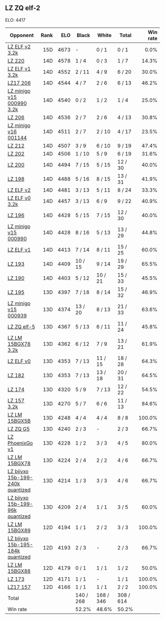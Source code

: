 ## LZ ZQ elf-2 ##

ELO: 4417

Opponent | Rank | ELO | Black | White | Total | Win rate
---------|-----:|----:|-------|-------|-------|-------:
[LZ ELF v2 3.2k](LZ%20ELF%20v2%203.2k.md) | 15D | 4673 | - | 0 / 1 | 0 / 1 | 0.0%
[LZ 220](LZ%20220.md) | 14D | 4578 | 1 / 4 | 0 / 3 | 1 / 7 | 14.3%
[LZ ELF v1 3.2k](LZ%20ELF%20v1%203.2k.md) | 14D | 4552 | 2 / 11 | 4 / 9 | 6 / 20 | 30.0%
[LZ17 206](LZ17%20206.md) | 14D | 4544 | 4 / 7 | 2 / 6 | 6 / 13 | 46.2%
[LZ minigo v15 000990 3.2k](LZ%20minigo%20v15%20000990%203.2k.md) | 14D | 4540 | 0 / 2 | 1 / 2 | 1 / 4 | 25.0%
[LZ 206](LZ%20206.md) | 14D | 4536 | 2 / 7 | 2 / 6 | 4 / 13 | 30.8%
[LZ minigo v16 001144](LZ%20minigo%20v16%20001144.md) | 14D | 4511 | 2 / 7 | 2 / 10 | 4 / 17 | 23.5%
[LZ 212](LZ%20212.md) | 14D | 4507 | 3 / 9 | 6 / 10 | 9 / 19 | 47.4%
[LZ 202](LZ%20202.md) | 14D | 4506 | 1 / 10 | 5 / 9 | 6 / 19 | 31.6%
[LZ 200](LZ%20200.md) | 14D | 4494 | 7 / 15 | 5 / 15 | 12 / 30 | 40.0%
[LZ 198](LZ%20198.md) | 14D | 4488 | 5 / 16 | 8 / 15 | 13 / 31 | 41.9%
[LZ ELF v2](LZ%20ELF%20v2.md) | 14D | 4481 | 3 / 13 | 5 / 11 | 8 / 24 | 33.3%
[LZ ELF v0 3.2k](LZ%20ELF%20v0%203.2k.md) | 14D | 4457 | 3 / 13 | 6 / 9 | 9 / 22 | 40.9%
[LZ 196](LZ%20196.md) | 14D | 4428 | 5 / 15 | 7 / 15 | 12 / 30 | 40.0%
[LZ minigo v15 000990](LZ%20minigo%20v15%20000990.md) | 14D | 4428 | 8 / 16 | 5 / 13 | 13 / 29 | 44.8%
[LZ ELF v1](LZ%20ELF%20v1.md) | 14D | 4413 | 7 / 14 | 8 / 11 | 15 / 25 | 60.0%
[LZ 193](LZ%20193.md) | 14D | 4409 | 10 / 15 | 9 / 14 | 19 / 29 | 65.5%
[LZ 190](LZ%20190.md) | 14D | 4403 | 5 / 12 | 10 / 21 | 15 / 33 | 45.5%
[LZ 195](LZ%20195.md) | 13D | 4397 | 7 / 18 | 8 / 14 | 15 / 32 | 46.9%
[LZ minigo v15 000939](LZ%20minigo%20v15%20000939.md) | 13D | 4374 | 13 / 20 | 8 / 13 | 21 / 33 | 63.6%
[LZ ZQ elf-5](LZ%20ZQ%20elf-5.md) | 13D | 4367 | 5 / 13 | 6 / 11 | 11 / 24 | 45.8%
[LZ LM 15BGX78 3.2k](LZ%20LM%2015BGX78%203.2k.md) | 13D | 4362 | 6 / 12 | 7 / 9 | 13 / 21 | 61.9%
[LZ ELF v0](LZ%20ELF%20v0.md) | 13D | 4353 | 7 / 13 | 11 / 15 | 18 / 28 | 64.3%
[LZ 182](LZ%20182.md) | 13D | 4353 | 7 / 13 | 13 / 18 | 20 / 31 | 64.5%
[LZ 174](LZ%20174.md) | 13D | 4320 | 5 / 9 | 7 / 13 | 12 / 22 | 54.5%
[LZ 157 3.2k](LZ%20157%203.2k.md) | 13D | 4270 | 5 / 7 | 6 / 6 | 11 / 13 | 84.6%
[LZ LM 15BGX5B](LZ%20LM%2015BGX5B.md) | 13D | 4248 | 4 / 4 | 4 / 4 | 8 / 8 | 100.0%
[LZ ZQ G5](LZ%20ZQ%20G5.md) | 13D | 4240 | 2 / 3 | - | 2 / 3 | 66.7%
[LZ PhoenixGo v1](LZ%20PhoenixGo%20v1.md) | 13D | 4228 | 1 / 2 | 3 / 3 | 4 / 5 | 80.0%
[LZ LM 15BGX78](LZ%20LM%2015BGX78.md) | 13D | 4224 | 2 / 4 | 2 / 2 | 4 / 6 | 66.7%
[LZ bjiyxo 15b-199-240k quantized](LZ%20bjiyxo%2015b-199-240k%20quantized.md) | 13D | 4214 | 1 / 3 | 3 / 3 | 4 / 6 | 66.7%
[LZ bjiyxo 15b-199-96k quantized](LZ%20bjiyxo%2015b-199-96k%20quantized.md) | 13D | 4209 | 2 / 4 | 1 / 1 | 3 / 5 | 60.0%
[LZ LM 15BGX89](LZ%20LM%2015BGX89.md) | 12D | 4194 | 1 / 1 | 2 / 2 | 3 / 3 | 100.0%
[LZ bjiyxo 15b-195-184k quantized](LZ%20bjiyxo%2015b-195-184k%20quantized.md) | 12D | 4193 | 2 / 3 | - | 2 / 3 | 66.7%
[LZ LM 15BGX88](LZ%20LM%2015BGX88.md) | 12D | 4179 | 0 / 1 | 1 / 1 | 1 / 2 | 50.0%
[LZ 173](LZ%20173.md) | 12D | 4171 | 1 / 1 | - | 1 / 1 | 100.0%
[LZ17 157](LZ17%20157.md) | 12D | 4166 | 1 / 1 | 1 / 1 | 2 / 2 | 100.0%
Total | | | 140 / 268 | 168 / 346 | 308 / 614 | 
Win rate| | | 52.2% | 48.6% | 50.2% | 
